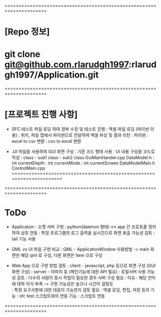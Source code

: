 =====================================================================
# [Repo 정보]

git clone git@github.com.rlarudgh1997:rlarudgh1997/Application.git
=====================================================================

=====================================================================
# [프로젝트 진행 사항]

- SFC 테스트 파일 로딩 하여 정부 수정 및 테스트 진행
	: 엑셀 파일 로딩 (파이썬 이용)
		: 위치, 파일 앱에서 파이썬으로 전달하여 엑셀 파싱 및 결과 리턴
	: 파이썬
		: excel to csv 변환
		: csv to excel 변환

- .UI 파일을 사용하여 GUI 화면 구성
	: 기존 코드 형태 사용
	: UI 내용 구성을 코드로 작성
		: class - sub1 class - sub2 class
		GuiMainHander.cpp
			DataModel.h
				: int currentDepth
				: int currentMode
				: int currentScreen
			DataModelMain.h
		ControlMain.cpp
=====================================================================

=====================================================================
# ToDo

- Applicatoin
	: 소켓 서버 구현
		: python(daemon 형태) <-> app 간 프로토콜 정의 하여 상호 연동
	: 특정 프로그램의 로그 출력을 실시간으로 화면 표출 가능성 검토
		: tail 기능 사용

- QML vs UI 파일 구현 비교
	: QML - ApplicationWindow 사용방법 -> main 화면만 해당 qml 로 구성, 다른 화면은 Item 으로 구성

- Web App 으로 구현 방법 검토
	: client - javascript, php 등으로 화면 구성 (GUI 화면 구성)
	: server - 아파치 등 (메인기능에 대한 API 필요)
		: 로컬서버 사용 가능성 검토
		: 다수의 사람이 동시 작업이 필요한 경우 서버 구성 필요
	: 이슈
		: 해당 언어에 대하 지식 부족 -> 구현 가능성은 높으나 시간이 걸릴듯		
		: 특정 요구사항에 대한 대응이 가능한지 검토 필요
			: 엑셀 로딩, 편집, 저장 등의 기능
			: sfc test 스크립트와의 연동 기능
			: 스크립트 연동 


=====================================================================

